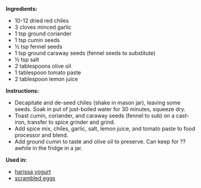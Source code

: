 **Ingredients:**
- 10-12 dried red chiles
- 3 cloves minced garlic
- 1 tsp ground coriander 
- 1 tsp cumin seeds
- ½ tsp fennel seeds
- 1 tsp ground caraway seeds (fennel seeds to substitute)
- ½ tsp salt
- 2 tablespoons olive oil
- 1 tablespoon tomato paste
- 2 tablespoon lemon juice

**Instructions:**
- Decapitate and de-seed chiles (shake in mason jar), leaving some seeds. Soak in put of just-boiled water for 30 minutes, squeeze dry.
- Toast cumin, coriander, and caraway seeds (fennel to sub) on a cast-iron, transfer to spice grinder and grind.
- Add spice mix, chiles, garlic, salt, lemon juice, and tomato paste to food processor and blend.
- Add ground cumin to taste and olive oil to preserve. Can keep for ?? awhile in the fridge in a jar.

**Used in:**
- [harissa yogurt](harissayogurt.md) 
- [scrambled eggs](scrambledeggs.md)

